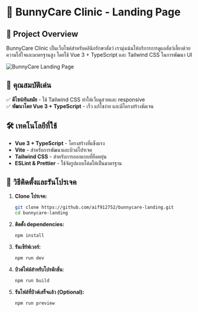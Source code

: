 # 🐰 BunnyCare Clinic - Landing Page  

## 📌 Project Overview
BunnyCare Clinic เป็นเว็บไซต์สำหรับคลินิกรักษาสัตว์ เรามุ่งเน้นให้บริการการดูแลสัตว์เลี้ยงด้วยความใส่ใจและมาตรฐานสูง โดยใช้ Vue 3 + TypeScript และ Tailwind CSS ในการพัฒนา UI

![BunnyCare Landing Page](https://your-image-url.com/banner.png)  

## 🎨 คุณสมบัติเด่น  
✅ **ดีไซน์ทันสมัย** - ใช้ Tailwind CSS ทำให้เว็บดูสวยและ responsive  
✅ **พัฒนาโดย Vue 3 + TypeScript** - เร็ว แก้ไขง่าย และมีโครงสร้างชัดเจน  

## 🛠 เทคโนโลยีที่ใช้  
- **Vue 3 + TypeScript** - โครงสร้างที่แข็งแรง  
- **Vite** - สำหรับการพัฒนาและบิวด์โปรเจค  
- **Tailwind CSS** - สำหรับการออกแบบที่ยืดหยุ่น  
- **ESLint & Prettier** - ใช้จัดรูปแบบโค้ดให้เป็นมาตรฐาน  

## 🚀 วิธีติดตั้งและรันโปรเจค  
1. **Clone โปรเจค:**  
   ```sh
   git clone https://github.com/aif912752/bunnycare-landing.git
   cd bunnycare-landing

2. **ติดตั้ง dependencies:**  
   ```sh
   npm install

3. **รันเซิร์ฟเวอร์:**  
   ```sh
   npm run dev

4. **บิวด์ไฟล์สำหรับโปรดักชัน:**  
   ```sh
   npm run build

5. **รันไฟล์ที่บิวด์เสร็จแล้ว (Optional):**  
   ```sh
   npm run preview